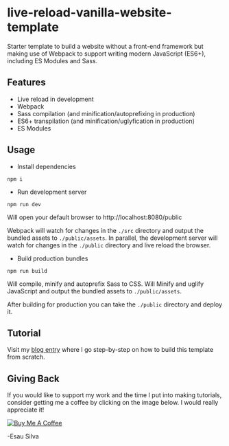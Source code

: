 # live-reload-vanilla-website-template

Starter template to build a website without a front-end framework but making use of Webpack to support writing modern JavaScript (ES6+), including ES Modules and Sass.

## Features

- Live reload in development
- Webpack
- Sass compilation (and minification/autoprefixing in production)
- ES6+ transpilation (and minification/uglyfication in production)
- ES Modules

## Usage

- Install dependencies

```
npm i
```

- Run development server

```
npm run dev
```

Will open your default browser to http://localhost:8080/public

Webpack will watch for changes in the `./src` directory and output the bundled assets to `./public/assets`. In parallel, the development server will watch for changes in the `./public` directory and live reload the browser.

- Build production bundles

```
npm run build
```

Will compile, minify and autoprefix Sass to CSS. Will Minify and uglify JavaScript and output the bundled assets to `./public/assets`.

After building for production you can take the `./public` directory and deploy it.

## Tutorial

Visit my [blog entry](https://esausilva.com/2018/09/17/build-a-website-with-modern-tooling-and-no-frameworks/) where I go step-by-step on how to build this template from scratch.

## Giving Back

If you would like to support my work and the time I put into making tutorials, consider getting me a coffee by clicking on the image below. I would really appreciate it!

[![Buy Me A Coffee](https://www.buymeacoffee.com/assets/img/custom_images/black_img.png)](https://www.buymeacoffee.com/esausilva)

-Esau Silva
